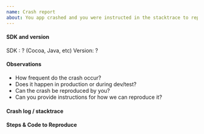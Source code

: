 ```yaml
---
name: Crash report
about: You app crashed and you were instructed in the stacktrace to report this issue
---
```


#### SDK and version
SDK : ? (Cocoa, Java, etc)
Version: ?

#### Observations
* How frequent do the crash occur?
* Does it happen in production or during dev/test?
* Can the crash be reproduced by you?
* Can you provide instructions for how we can reproduce it?

#### Crash log / stacktrace
<!-- The full stack trace. -->

#### Steps & Code to Reproduce
<!-- What steps/operations resulted in the crash? Please show any relevant code or steps that WE can
<!-- use to reproduce it. Even better is a full sample project that can reproduce the crash. -->
<!-- Code and files can be shared privately at help@realm.io if needed. -->
